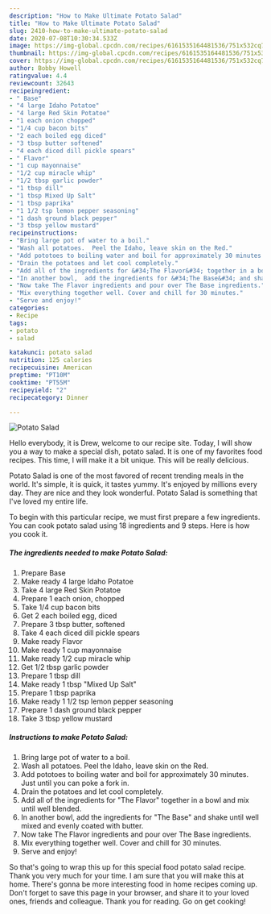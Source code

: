 ```yaml
---
description: "How to Make Ultimate Potato Salad"
title: "How to Make Ultimate Potato Salad"
slug: 2410-how-to-make-ultimate-potato-salad
date: 2020-07-08T10:30:34.533Z
image: https://img-global.cpcdn.com/recipes/6161535164481536/751x532cq70/potato-salad-recipe-main-photo.jpg
thumbnail: https://img-global.cpcdn.com/recipes/6161535164481536/751x532cq70/potato-salad-recipe-main-photo.jpg
cover: https://img-global.cpcdn.com/recipes/6161535164481536/751x532cq70/potato-salad-recipe-main-photo.jpg
author: Bobby Howell
ratingvalue: 4.4
reviewcount: 32643
recipeingredient:
- " Base"
- "4 large Idaho Potatoe"
- "4 large Red Skin Potatoe"
- "1 each onion chopped"
- "1/4 cup bacon bits"
- "2 each boiled egg diced"
- "3 tbsp butter softened"
- "4 each diced dill pickle spears"
- " Flavor"
- "1 cup mayonnaise"
- "1/2 cup miracle whip"
- "1/2 tbsp garlic powder"
- "1 tbsp dill"
- "1 tbsp Mixed Up Salt"
- "1 tbsp paprika"
- "1 1/2 tsp lemon pepper seasoning"
- "1 dash ground black pepper"
- "3 tbsp yellow mustard"
recipeinstructions:
- "Bring large pot of water to a boil."
- "Wash all potatoes.  Peel the Idaho, leave skin on the Red."
- "Add pototoes to boiling water and boil for approximately 30 minutes.  Just until you can poke a fork in."
- "Drain the potatoes and let cool completely."
- "Add all of the ingredients for &#34;The Flavor&#34; together in a bowl and mix until well blended."
- "In another bowl,  add the ingredients for &#34;The Base&#34; and shake until well mixed and evenly coated with butter."
- "Now take The Flavor ingredients and pour over The Base ingredients."
- "Mix everything together well. Cover and chill for 30 minutes."
- "Serve and enjoy!"
categories:
- Recipe
tags:
- potato
- salad

katakunci: potato salad 
nutrition: 125 calories
recipecuisine: American
preptime: "PT10M"
cooktime: "PT55M"
recipeyield: "2"
recipecategory: Dinner

---
```



![Potato Salad](https://img-global.cpcdn.com/recipes/6161535164481536/751x532cq70/potato-salad-recipe-main-photo.jpg)

Hello everybody, it is Drew, welcome to our recipe site. Today, I will show you a way to make a special dish, potato salad. It is one of my favorites food recipes. This time, I will make it a bit unique. This will be really delicious.



Potato Salad is one of the most favored of recent trending meals in the world. It's simple, it is quick, it tastes yummy. It's enjoyed by millions every day. They are nice and they look wonderful. Potato Salad is something that I've loved my entire life.


To begin with this particular recipe, we must first prepare a few ingredients. You can cook potato salad using 18 ingredients and 9 steps. Here is how you cook it.

<!--inarticleads1-->

##### The ingredients needed to make Potato Salad:

1. Prepare  Base
1. Make ready 4 large Idaho Potatoe
1. Take 4 large Red Skin Potatoe
1. Prepare 1 each onion, chopped
1. Take 1/4 cup bacon bits
1. Get 2 each boiled egg, diced
1. Prepare 3 tbsp butter, softened
1. Take 4 each diced dill pickle spears
1. Make ready  Flavor
1. Make ready 1 cup mayonnaise
1. Make ready 1/2 cup miracle whip
1. Get 1/2 tbsp garlic powder
1. Prepare 1 tbsp dill
1. Make ready 1 tbsp &#34;Mixed Up Salt&#34;
1. Prepare 1 tbsp paprika
1. Make ready 1 1/2 tsp lemon pepper seasoning
1. Prepare 1 dash ground black pepper
1. Take 3 tbsp yellow mustard




<!--inarticleads2-->

##### Instructions to make Potato Salad:

1. Bring large pot of water to a boil.
1. Wash all potatoes.  Peel the Idaho, leave skin on the Red.
1. Add pototoes to boiling water and boil for approximately 30 minutes.  Just until you can poke a fork in.
1. Drain the potatoes and let cool completely.
1. Add all of the ingredients for &#34;The Flavor&#34; together in a bowl and mix until well blended.
1. In another bowl,  add the ingredients for &#34;The Base&#34; and shake until well mixed and evenly coated with butter.
1. Now take The Flavor ingredients and pour over The Base ingredients.
1. Mix everything together well. Cover and chill for 30 minutes.
1. Serve and enjoy!




So that's going to wrap this up for this special food potato salad recipe. Thank you very much for your time. I am sure that you will make this at home. There's gonna be more interesting food in home recipes coming up. Don't forget to save this page in your browser, and share it to your loved ones, friends and colleague. Thank you for reading. Go on get cooking!
